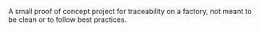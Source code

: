 A small proof of concept project for traceability on a factory, not meant to be clean or to follow best practices.